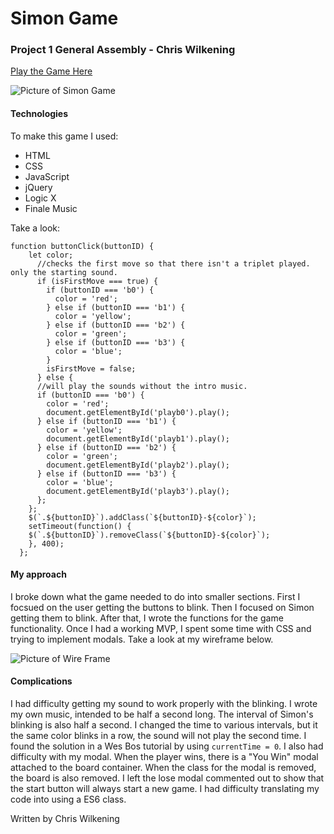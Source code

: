 # Simon Game
### Project 1 General Assembly - Chris Wilkening

[Play the Game Here](https://clwilkening.github.io/project1GA/)

![Picture of Simon Game](http://i.imgur.com/JraiZBo.png)

#### Technologies
To make this game I used:
- HTML
- CSS
- JavaScript
- jQuery
- Logic X
- Finale Music

Take a look: 

```
function buttonClick(buttonID) {
    let color;
      //checks the first move so that there isn't a triplet played. only the starting sound.
      if (isFirstMove === true) {
        if (buttonID === 'b0') {
          color = 'red';
        } else if (buttonID === 'b1') {
          color = 'yellow';
        } else if (buttonID === 'b2') {
          color = 'green';
        } else if (buttonID === 'b3') {
          color = 'blue';
        }
        isFirstMove = false;
      } else {
      //will play the sounds without the intro music.
      if (buttonID === 'b0') {
        color = 'red';
        document.getElementById('playb0').play();
      } else if (buttonID === 'b1') {
        color = 'yellow';
        document.getElementById('playb1').play();
      } else if (buttonID === 'b2') {
        color = 'green';
        document.getElementById('playb2').play();
      } else if (buttonID === 'b3') {
        color = 'blue';
        document.getElementById('playb3').play();
      };
    };
    $(`.${buttonID}`).addClass(`${buttonID}-${color}`);
    setTimeout(function() {
    $(`.${buttonID}`).removeClass(`${buttonID}-${color}`);
    }, 400);
  };
```

#### My approach
I broke down what the game needed to do into smaller sections. First I
focsued on the user getting the buttons to blink. Then I focused on Simon
getting them to blink. After that, I wrote the functions for the game functionality.
Once I had a working MVP, I spent some time with CSS and trying to implement modals.
Take a look at my wireframe below. 

![Picture of Wire Frame](http://i.imgur.com/W8E9sUv.png)

#### Complications
I had difficulty getting my sound to work properly with the blinking. 
I wrote my own music, intended to be half a second long. The interval of Simon's
blinking is also half a second. I changed the time to various intervals, but it the same
color blinks in a row, the sound will not play the second time. I found the solution in a Wes Bos tutorial by using ```currentTime = 0```. I also had difficulty with my modal. When the player wins, there is a "You Win" modal attached to the board container. When the class for the modal is removed, the board is also removed. I left the lose modal commented out to show that the start button will always start a new game.
I had difficulty translating my code into using a ES6 class.

Written by Chris Wilkening
